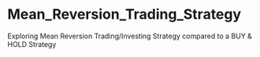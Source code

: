 # Mean_Reversion_Trading_Strategy
Exploring Mean Reversion Trading/Investing Strategy compared to a BUY &amp; HOLD Strategy
